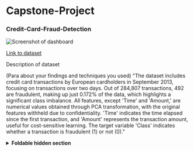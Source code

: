 # Capstone-Project


### Credit-Card-Fraud-Detection


![Screenshot of dashboard](https://i.imgur.com/UujCjhB.png)

[Link to dataset](https://people.sc.fsu.edu/~jburkardt/data/csv/addresses.csv)

Description of dataset

(Para about your findings and techniques you used) "The dataset includes credit card transactions by European cardholders in September 2013, focusing on transactions over two days. Out of 284,807 transactions, 492 are fraudulent, making up just 0.172% of the data, which highlights a significant class imbalance. All features, except 'Time' and 'Amount,' are numerical values obtained through PCA transformation, with the original features withheld due to confidentiality. 'Time' indicates the time elapsed since the first transaction, and 'Amount' represents the transaction amount, useful for cost-sensitive learning. The target variable 'Class' indicates whether a transaction is fraudulent (1) or not (0)."

<details>
<summary><b>Foldable hidden section</b></summary>

Any folded content here. It requires an empty line just above it!

</details>
